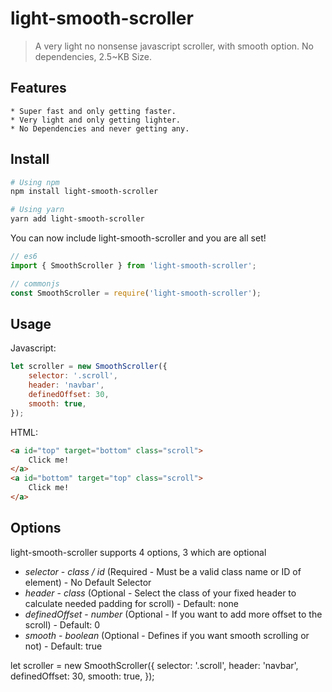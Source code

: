 # light-smooth-scroller

> A very light no nonsense javascript scroller, with smooth option. No dependencies, 2.5~KB Size.

## Features

    * Super fast and only getting faster.
    * Very light and only getting lighter.
    * No Dependencies and never getting any.

## Install

``` bash
# Using npm
npm install light-smooth-scroller

# Using yarn
yarn add light-smooth-scroller
```

You can now include light-smooth-scroller and you are all set!

``` js
// es6
import { SmoothScroller } from 'light-smooth-scroller';

// commonjs
const SmoothScroller = require('light-smooth-scroller');
```

## Usage

Javascript:

``` js
let scroller = new SmoothScroller({
    selector: '.scroll',
    header: 'navbar',
    definedOffset: 30,
    smooth: true,
});
```

HTML:

``` html
<a id="top" target="bottom" class="scroll">
    Click me!
</a>
<a id="bottom" target="top" class="scroll">
    Click me!
</a>
```

## Options

light-smooth-scroller supports 4 options, 3 which are optional

* *selector* - _class / id_ (Required - Must be a valid class name or ID of element) - No Default Selector
* *header* - _class_ (Optional - Select the class of your fixed header to calculate needed padding for scroll) - Default: none
* *definedOffset* - _number_ (Optional - If you want to add more offset to the scroll) - Default: 0
* *smooth* - _boolean_ (Optional - Defines if you want smooth scrolling or not) - Default: true

let scroller = new SmoothScroller({
    selector: '.scroll',
    header: 'navbar',
    definedOffset: 30,
    smooth: true,
});